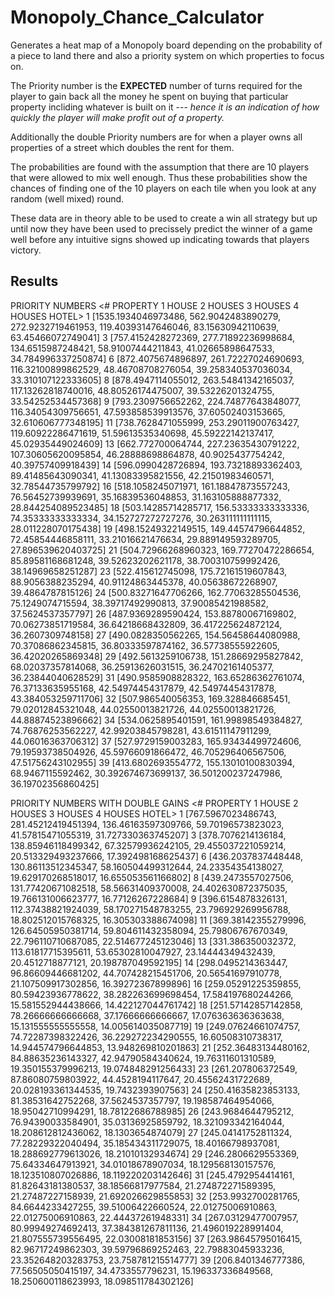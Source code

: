 # Monopoly_Chance_Calculator
Generates a heat map of a Monopoly board depending on the probability of a piece to land there and also a priority system on which properties to focus on.

The Priority number is the <b>EXPECTED</b> number of turns required for the player to gain back all the money he spent on buying that 
particular property incliding whatever is built on it --- <i>hence it is an indication of how quickly the player will make profit 
out of a property.</i>

Additionally the double Priority numbers are for when a player owns all properties of a street which doubles the rent for them.

The probabilities are found with the assumption that there are 10 players that were allowed to mix well enough.
Thus these probabilities show the chances of finding one of the 10 players on each tile when you look at any random 
(well mixed) round.

These data are in theory able to be used to create a win all strategy but up until now they have been used to precissely
predict the winner of a game well before any intuitive signs showed up indicating towards that players victory.

<h2>Results</h2>

PRIORITY NUMBERS
<#     PROPERTY            1 HOUSE             2 HOUSES            3 HOUSES            4 HOUSES            HOTEL>
1     [1535.1934046973486, 562.9042483890279, 272.9232719461953, 119.40393147646046, 83.15630942110639, 63.45466072749041]
3     [757.4152428272369, 277.71892236998684, 134.6515987248421, 58.91007444211843, 41.02665898647533, 34.784996337250874]
6     [872.4075674896897, 261.72227024690693, 116.32100899862529, 48.46708708276054, 39.258340537036034, 33.310107122333605]
8     [878.4947114055012, 263.54841342165037, 117.13262818740016, 48.80526174475007, 39.53226201324755, 33.54252534457368]
9     [793.2309756652262, 224.74877643848077, 116.34054309756651, 47.593858539913576, 37.60502403153665, 32.610606777348195]
11    [738.7628471055999, 253.29011900763427, 119.60922286471619, 51.59613535340698, 45.59222142137417, 45.02935449024609]
13    [662.772700064744, 227.23635430791222, 107.30605620095854, 46.28888698864878, 40.9025437754242, 40.39757409918439]
14    [596.0990428726894, 193.73218893362403, 89.41485643090341, 41.13083395821556, 42.21501983460571, 32.78544735799792]
16    [518.1058245071971, 161.18847873557243, 76.56452739939691, 35.16839536048853, 31.163105888877332, 28.844254089523485]
18    [503.14285714285717, 156.53333333333336, 74.35333333333334, 34.152727272727276, 30.263111111111115, 28.011228070175438]
19    [498.15249322149515, 149.44574796644852, 72.45854446858111, 33.21016621476634, 29.889149593289705, 27.896539620403725]
21    [504.72966268960323, 169.77270472286654, 85.89581168681248, 39.52623202621178, 38.700310759992426, 38.14969658251287]
23    [522.415612745098, 175.72161519607843, 88.9056388235294, 40.91124863445378, 40.05638672268907, 39.4864787815126]
24    [500.83271647706266, 162.77063285504536, 75.1249074715594, 38.39717492990813, 37.90085421988582, 37.5624537357797]
26    [487.9369289590424, 153.88780067169802, 70.06273851719584, 36.64218668432809, 36.417225624872124, 36.2607309748158]
27    [490.0828350562265, 154.56458644080988, 70.37086862345815, 36.80333597874162, 36.57738555922605, 36.42020265869348]
29    [492.5613259106738, 151.28669295827842, 68.02037357814068, 36.25913626031515, 36.24702161405377, 36.23844040628529]
31    [490.9585908828322, 163.65286362761074, 76.37133635955168, 42.54974454317879, 42.54974454317878, 43.384053259711706]
32    [507.986540056353, 169.328846685451, 79.02012845321048, 44.02550013821726, 44.02550013821726, 44.88874523896662]
34    [534.0625895401591, 161.99898549384827, 74.76876253562227, 42.99203845798281, 43.61511147911299, 44.06016363706312]
37    [527.9729159003283, 165.93434499724606, 79.19593738504926, 45.59766091866472, 46.705296406567506, 47.51756243102955]
39    [413.6802693554772, 155.13010100830394, 68.9467115592462, 30.392674673699137, 36.501200237247986, 36.19702356860425]

PRIORITY NUMBERS WITH DOUBLE GAINS
<#     PROPERTY            1 HOUSE             2 HOUSES            3 HOUSES            4 HOUSES            HOTEL>
1     [767.5967023486743, 281.45212419451394, 136.46163597309766, 59.70196573823023, 41.57815471055319, 31.727330363745207]
3     [378.7076214136184, 138.85946118499342, 67.32579936242105, 29.455037221059214, 20.513329493237666, 17.392498168625437]
6     [436.2037837448448, 130.86113512345347, 58.160504499312644, 24.23354354138027, 19.629170268518017, 16.655053561166802]
8     [439.2473557027506, 131.77420671082518, 58.56631409370008, 24.402630872375035, 19.766131006623777, 16.77126267228684]
9     [396.6154878326131, 112.37438821924039, 58.170271548783255, 23.796929269956788, 18.802512015768325, 16.305303388674098]
11    [369.38142355279996, 126.64505950381714, 59.804611432358094, 25.79806767670349, 22.796110710687085, 22.514677245123046]
13    [331.386350032372, 113.61817715395611, 53.65302810047927, 23.14444349432439, 20.4512718877121, 20.198787049592195]
14    [298.0495214363447, 96.86609446681202, 44.707428215451706, 20.56541697910778, 21.107509917302856, 16.39272367899896]
16    [259.05291225359855, 80.59423936778622, 38.282263699698454, 17.584197680244266, 15.581552944438666, 14.422127044761742]
18    [251.57142857142858, 78.26666666666668, 37.17666666666667, 17.076363636363638, 15.131555555555558, 14.005614035087719]
19    [249.07624661074757, 74.72287398322426, 36.229272234290555, 16.60508310738317, 14.944574796644853, 13.948269810201863]
21    [252.36483134480162, 84.88635236143327, 42.94790584340624, 19.76311601310589, 19.350155379996213, 19.074848291256433]
23    [261.207806372549, 87.86080759803922, 44.4528194117647, 20.45562431722689, 20.028193361344535, 19.7432393907563]
24    [250.41635823853133, 81.38531642752268, 37.5624537357797, 19.198587464954066, 18.95042710994291, 18.78122686788985]
26    [243.9684644795212, 76.94390033584901, 35.03136925859792, 18.321093342164044, 18.208612812436062, 18.1303654874079]
27    [245.04141752811324, 77.28229322040494, 35.185434311729075, 18.40166798937081, 18.288692779613026, 18.21010132934674]
29    [246.2806629553369, 75.64334647913921, 34.01018678907034, 18.129568130157576, 18.123510807026886, 18.119220203142646]
31    [245.4792954414161, 81.82643181380537, 38.18566817977584, 21.274872271589395, 21.27487227158939, 21.692026629855853]
32    [253.9932700281765, 84.6644233427255, 39.51006422660524, 22.01275006910863, 22.01275006910863, 22.44437261948331]
34    [267.03129477007957, 80.99949274692413, 37.384381267811136, 21.496019228991404, 21.807555739556495, 22.03008181853156]
37    [263.98645795016415, 82.96717249862303, 39.59796869252463, 22.79883045933236, 23.352648203283753, 23.758781215514777]
39    [206.8401346777386, 77.56505050415197, 34.4733557796231, 15.196337336849568, 18.250600118623993, 18.098511784302126]

